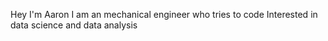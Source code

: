Hey I'm Aaron
I am an mechanical engineer who tries to code
Interested in data science and data analysis
